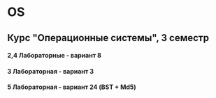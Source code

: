 # OS
## Курс "Операционные системы", 3 семестр 
#### 2,4 Лабораторные - вариант 8
#### 3 Лабораторная - вариант 3
#### 5 Лабораторная - вариант 24 (BST + Md5)

